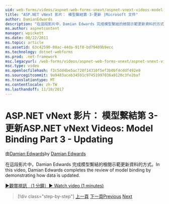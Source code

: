```yaml
---
uid: web-forms/videos/aspnet-web-forms-vnext/aspnet-vnext-videos-model-binding-part-3-updating
title: "ASP.NET vNext 影片： 模型繫結第 3-更新 |Microsoft 文件"
author: DamianEdwards
description: "在這段影片中，Damian Edwards 完成模型繫結的檢閱示範更新資料的方式。"
ms.author: aspnetcontent
manager: wpickett
ms.date: 08/22/2011
ms.topic: article
ms.assetid: 63c42590-08ac-44da-91f8-bd79489b9ecc
ms.technology: dotnet-webforms
ms.prod: .net-framework
msc.legacyurl: /web-forms/videos/aspnet-web-forms-vnext/aspnet-vnext-videos-model-binding-part-3-updating
msc.type: video
ms.openlocfilehash: f3c5dd4be5ac720f14310f5ef3b0bf4cddf492e9
ms.sourcegitcommit: 9a9483aceb34591c97451997036a9120c3fe2baf
ms.translationtype: MT
ms.contentlocale: zh-TW
ms.lasthandoff: 11/10/2017
---
```

<a name="aspnet-vnext-videos-model-binding-part-3---updating"></a><span data-ttu-id="ead9a-103">ASP.NET vNext 影片： 模型繫結第 3-更新</span><span class="sxs-lookup"><span data-stu-id="ead9a-103">ASP.NET vNext Videos: Model Binding Part 3 - Updating</span></span>
====================
<span data-ttu-id="ead9a-104">由[Damian Edwards](https://github.com/DamianEdwards)</span><span class="sxs-lookup"><span data-stu-id="ead9a-104">by [Damian Edwards](https://github.com/DamianEdwards)</span></span>

<span data-ttu-id="ead9a-105">在這段影片中，Damian Edwards 完成模型繫結的檢閱示範更新資料的方式。</span><span class="sxs-lookup"><span data-stu-id="ead9a-105">In this video, Damian Edwards completes the review of model binding by demonstrating how data is updated.</span></span>

[<span data-ttu-id="ead9a-106">&#9654;觀賞視訊 （1 分鐘）</span><span class="sxs-lookup"><span data-stu-id="ead9a-106">&#9654; Watch video (1 minutes)</span></span>](https://channel9.msdn.com/Blogs/ASP-NET-Site-Videos/aspnet-vnext-videos-model-binding-part-3-updating)

>[!div class="step-by-step"]
<span data-ttu-id="ead9a-107">[上一頁](aspnet-vnext-videos-model-binding-part-2-filtering.md)
[下一頁](aspnet-45-web-forms-model-binding.md)</span><span class="sxs-lookup"><span data-stu-id="ead9a-107">[Previous](aspnet-vnext-videos-model-binding-part-2-filtering.md)
[Next](aspnet-45-web-forms-model-binding.md)</span></span>
